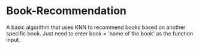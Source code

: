 # Book-Recommendation
A basic algorithm that uses KNN to recommend books based on another specific book. 
Just need to enter book = 'name of the book' as the function input.
